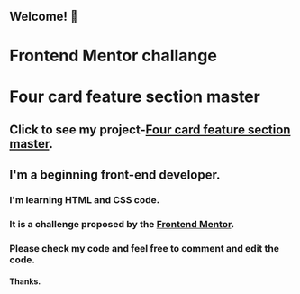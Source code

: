 ## Welcome! 👋

# Frontend Mentor challange 

# Four card feature section master



## Click to see my project-<a href="https://jsmeyring.github.io/social-proof/index.html" target="_blank">Four card feature section master</a>.

## I'm a beginning front-end developer.

### I'm learning HTML and CSS code.

### It is a challenge proposed by the [Frontend Mentor](https://www.frontendmentor.io/challenges/four-card-feature-section-weK1eFYK).

### Please check my code and feel free to comment and edit the code.

#### Thanks.

